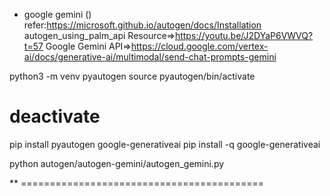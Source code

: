 * google gemini () refer:https://microsoft.github.io/autogen/docs/Installation
autogen_using_palm_api Resource=>https://youtu.be/J2DYaP6VWVQ?t=57
Google Gemini API=>https://cloud.google.com/vertex-ai/docs/generative-ai/multimodal/send-chat-prompts-gemini

python3 -m venv pyautogen
source pyautogen/bin/activate
# deactivate
pip install pyautogen google-generativeai
pip install -q google-generativeai


python autogen/autogen-gemini/autogen_gemini.py 


** ==========================================

